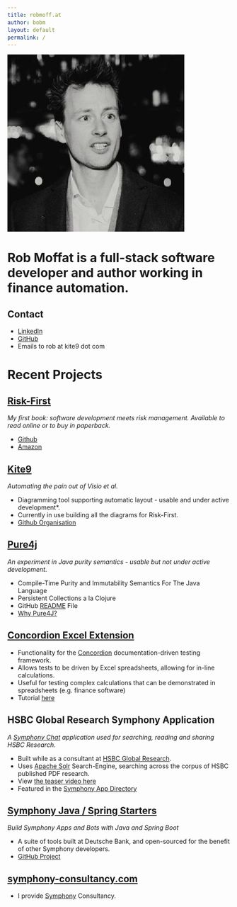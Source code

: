 ```yaml
---
title: robmoff.at
author: bobm
layout: default
permalink: /
---
```


<div class="center gap" markdown="1">


<img src="/assets/head.jpg" class="headshot" />

# Rob Moffat is a full-stack software developer and author working in finance automation.  
 
</div>

## Contact

 - [LinkedIn](https://www.linkedin.com/in/robmoffat/)
 - [GitHub](https://github.com/robmoffat)
 - Emails to rob at kite9 dot com

# Recent Projects

## [Risk-First](http://riskfirst.org)

*My first book: software development meets risk management.  Available to read online or to buy in paperback.*
 - [Github](https://github.com/risk-first)
 - [Amazon](http://a.co/d/hmpmYl2)

## [Kite9](http://kite9.com)

*Automating the pain out of Visio _et al._*

 - Diagramming tool supporting automatic layout - usable and under active development*.
 - Currently in use building all the diagrams for Risk-First.
 - [Github Organisation](https://github.com/kite9-org)

## [Pure4j](pure4j.org)

*An experiment in Java purity semantics - usable but not under active development*.

 - Compile-Time Purity and Immutability Semantics For The Java Language
 - Persistent Collections a la Clojure
 - GitHub [README](https://github.com/robmoffat/pure4j) File
 - [Why Pure4J?](https://github.com/robmoffat/pure4j/blob/master/docs/impetus.md)

## [Concordion Excel Extension](https://github.com/concordion/concordion-excel-extension)

 - Functionality for the [Concordion](http://concordion.org) documentation-driven testing framework.
 - Allows tests to be driven by Excel spreadsheets, allowing for in-line calculations.
 - Useful for testing complex calculations that can be demonstrated in spreadsheets (e.g. finance software)
 - Tutorial [here](https://github.com/concordion/concordion-excel-extension-tutorial)
 
## HSBC Global Research Symphony Application

*A [Symphony Chat](https://symphony.com/en-US) application used for searching, reading and sharing HSBC Research*.

 - Built while as a consultant at [HSBC Global Research](https://www.gbm.hsbc.com/solutions/global-research).
 - Uses [Apache Solr](http://lucene.apache.org/solr/) Search-Engine, searching across the corpus of HSBC published PDF research.
 - View [the teaser video here](https://players.brightcove.net/1311491902001/default_default/index.html?videoId=5759030978001)
 - Featured in the [Symphony App Directory](https://workflow.symphony.com/)
 
## [Symphony Java / Spring Starters](https://github.com/deutschebank/symphony-java-client-parent)

*Build Symphony Apps and Bots with Java and Spring Boot* 

 - A suite of tools built at Deutsche Bank, and open-sourced for the benefit of other Symphony developers.
 - [GitHub Project](https://github.com/deutschebank/symphony-java-client-parent)

## [symphony-consultancy.com](https://symphony-consultancy.com)

- I provide [Symphony](https://symphony.com) Consultancy.

